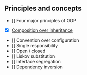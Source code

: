 ## Principles and concepts
- [] Four major principles of OOP
- [x] [Composition over inheritance](https://github.com/khandz/til/blob/master/principles_and_concepts/composition_over_inheritance.md)
- [] Convention over configuration
- [] Single responsibility
- [] Open / closed
- [] Liskov substitution
- [] Interface segregation
- [] Dependency inversion
